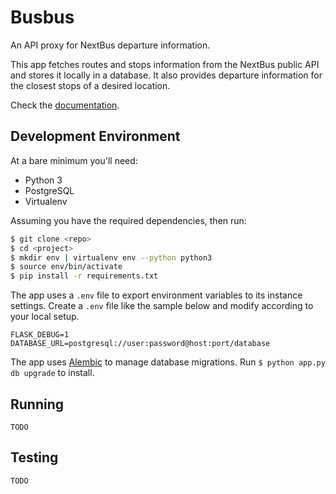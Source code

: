 # Busbus

An API proxy for NextBus departure information.

This app fetches routes and stops information from the NextBus public API and
stores it locally in a database. It also provides departure information for the
closest stops of a desired location.

Check the [documentation](http://bflask.readthedocs.io/en/latest/).

## Development Environment

At a bare minimum you'll need:

- Python 3
- PostgreSQL
- Virtualenv

Assuming you have the required dependencies, then run:

```bash
$ git clone <repo>
$ cd <project>
$ mkdir env | virtualenv env --python python3
$ source env/bin/activate
$ pip install -r requirements.txt
```

The app uses a `.env` file to export environment variables to its instance
settings. Create a `.env` file like the sample below and modify according to
your local setup.

```
FLASK_DEBUG=1
DATABASE_URL=postgresql://user:password@host:port/database
```

The app uses [Alembic](https://bitbucket.org/zzzeek/alembic) to manage database
migrations. Run `$ python app.py db upgrade` to install.

## Running

`TODO`

## Testing

`TODO`
